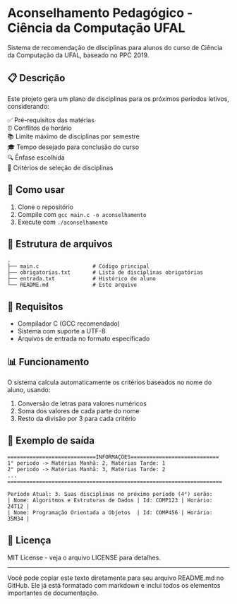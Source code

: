 # Aconselhamento Pedagógico - Ciência da Computação UFAL

Sistema de recomendação de disciplinas para alunos do curso de Ciência da Computação da UFAL, baseado no PPC 2019.

## 📋 Descrição

Este projeto gera um plano de disciplinas para os próximos períodos letivos, considerando:

✅ Pré-requisitos das matérias  
⏰ Conflitos de horário  
📚 Limite máximo de disciplinas por semestre  
🎓 Tempo desejado para conclusão do curso  
🔍 Ênfase escolhida  
📅 Critérios de seleção de disciplinas  

## 🚀 Como usar

1. Clone o repositório
2. Compile com `gcc main.c -o aconselhamento`
3. Execute com `./aconselhamento`

## 📂 Estrutura de arquivos

```
.
├── main.c                 # Código principal
├── obrigatorias.txt       # Lista de disciplinas obrigatórias
├── entrada.txt            # Histórico do aluno
└── README.md              # Este arquivo
```

## 🔧 Requisitos

- Compilador C (GCC recomendado)
- Sistema com suporte a UTF-8
- Arquivos de entrada no formato especificado

## 📊 Funcionamento

O sistema calcula automaticamente os critérios baseados no nome do aluno, usando:

1. Conversão de letras para valores numéricos
2. Soma dos valores de cada parte do nome
3. Resto da divisão por 3 para cada critério

## 📝 Exemplo de saída

```
============================INFORMAÇÕES============================
1° periodo -> Matérias Manhã: 2, Matérias Tarde: 1
2° periodo -> Matérias Manhã: 3, Matérias Tarde: 2
...
====================================================================

Período Atual: 3. Suas disciplinas no próximo período (4°) serão:
| Nome: Algoritmos e Estruturas de Dados | Id: COMP123 | Horário: 24T12 |
| Nome: Programação Orientada a Objetos  | Id: COMP456 | Horário: 35M34 |
```

## 📜 Licença

MIT License - veja o arquivo LICENSE para detalhes.

---

Você pode copiar este texto diretamente para seu arquivo README.md no GitHub. Ele já está formatado com markdown e inclui todos os elementos importantes de documentação.